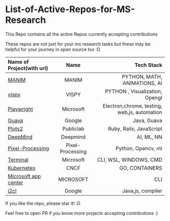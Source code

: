 # List-of-Active-Repos-for-MS-Research
This Repo contains all the active Repos currently accepting contributions



These repos are not just for your ms research tasks but these may be helpful for your journey in open source too :D



| Name of Project(with url)  |  Name   |  Tech Stack     |
| :---        |    :----:   |          ---: |
| [MANIM](https://github.com/ManimCommunity/manim)      | MANIM     |  PYTHON, MATH,   ANIMATIONS,  AI    |
| [vispy](https://github.com/vispy/vispy)      | VISPY   |  PYTHON , Visualization, Opengl   |
| [Playwright](https://github.com/microsoft/playwright)      | Microsoft   |  Electron,chrome, testing, web,js, automation  |
| [Guava](https://github.com/google/guava)      | Google   |  Java, Guava | 
| [Plots2](https://github.com/publiclab/plots2)      | Publiclab  |  Ruby, Rails, JavaScript | 
| [DeepMind](https://github.com/deepmind/lab)      | Deepmind   |  AI, ML, NN | 
| [Pixel-Processing](https://github.com/geekquad/Pixel-Processing)      | Pixel-Processing   |  Python, Opencv, ml | 
| [Terminal](https://github.com/microsoft/terminal)      | Microsoft  |  CLI, WSL, WINDOWS, CMD | 
| [Kubernetes](https://github.com/kubernetes/kubernetes)      | CNCF   |  GO, CONTAINERS | 
| [Microsoft app center](https://github.com/microsoft/appcenter-cli)      | MICROSOFT  |  CLI | 
| [j2cl](https://github.com/google/j2cl)      | Google   |  Java,js, compiler | 




If you like the repo, please star it! :D

Feel free to open PR if you know more projects accepting contributions :)






